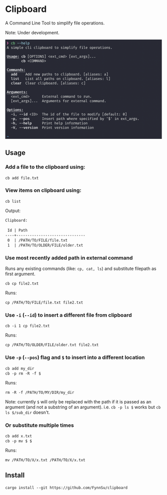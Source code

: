 # Clipboard

A Command Line Tool to simplify file operations. 

Note: Under development.

![Image of Clipboard help page](imgs/clipboard_help.png)


## Usage
### Add a file to the clipboard using:

```
cb add file.txt
```

### View items on clipboard using:
```
cb list
```
Output:
```
Clipboard:

 Id | Path
----+-------------------------------
 0  | /PATH/TO/FILE/file.txt
 1  | /PATH/TO/OLDER/FILE/older.txt
```

### Use most recently added path in external command
Runs any existing commands (like: `cp, cat, ls`) and substitute filepath as first argument.
```
cb cp file2.txt
```
Runs:
```
cp /PATH/TO/FILE/file.txt file2.txt
```

### Use `-i` (`--id`) to insert a different file from clipboard
```
cb -i 1 cp file2.txt
```
Runs:
```
cp /PATH/TO/OLDER/FILE/older.txt file2.txt
```


### Use `-p` (`--pos`) flag and `$` to insert into a different location
```
cb add my_dir
cb -p rm -R -f $
```
Runs:
```
rm -R -f /PATH/TO/MY/DIR/my_dir
```

Note: currently `$` will only be replaced with the path if it is passed as an argument (and not a substring of an argument).
i.e.
`cb -p ls $` works but `cb ls $/sub_dir` doesn't. 

### Or substitute multiple times
```
cb add x.txt
cb -p mv $ $
```
Runs:
```
mv /PATH/TO/X/x.txt /PATH/TO/X/x.txt
```


## Install
`cargo install --git https://github.com/FynnSu/clipboard`
